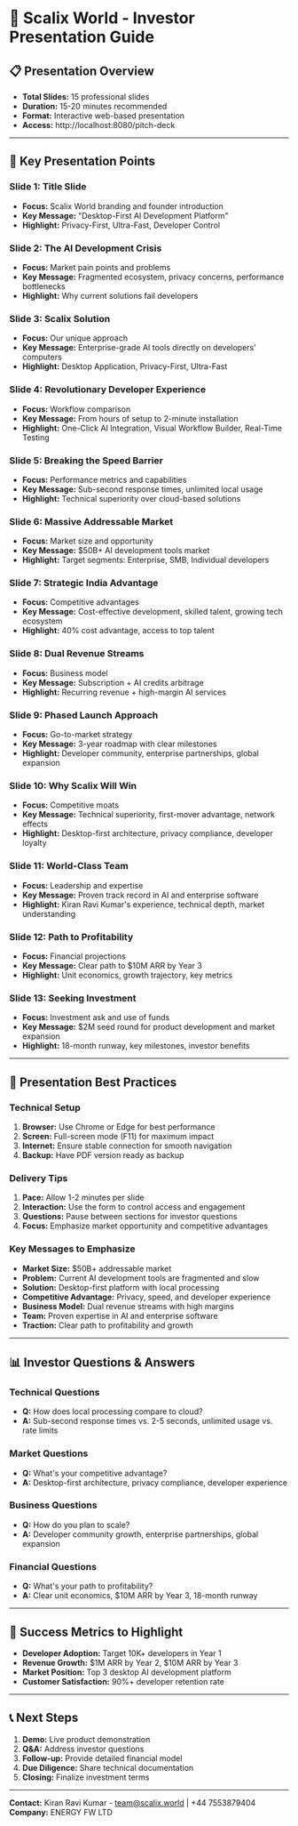 # 🚀 Scalix World - Investor Presentation Guide

## 📋 **Presentation Overview**
- **Total Slides:** 15 professional slides
- **Duration:** 15-20 minutes recommended
- **Format:** Interactive web-based presentation
- **Access:** http://localhost:8080/pitch-deck

---

## 🎯 **Key Presentation Points**

### **Slide 1: Title Slide**
- **Focus:** Scalix World branding and founder introduction
- **Key Message:** "Desktop-First AI Development Platform"
- **Highlight:** Privacy-First, Ultra-Fast, Developer Control

### **Slide 2: The AI Development Crisis**
- **Focus:** Market pain points and problems
- **Key Message:** Fragmented ecosystem, privacy concerns, performance bottlenecks
- **Highlight:** Why current solutions fail developers

### **Slide 3: Scalix Solution**
- **Focus:** Our unique approach
- **Key Message:** Enterprise-grade AI tools directly on developers' computers
- **Highlight:** Desktop Application, Privacy-First, Ultra-Fast

### **Slide 4: Revolutionary Developer Experience**
- **Focus:** Workflow comparison
- **Key Message:** From hours of setup to 2-minute installation
- **Highlight:** One-Click AI Integration, Visual Workflow Builder, Real-Time Testing

### **Slide 5: Breaking the Speed Barrier**
- **Focus:** Performance metrics and capabilities
- **Key Message:** Sub-second response times, unlimited local usage
- **Highlight:** Technical superiority over cloud-based solutions

### **Slide 6: Massive Addressable Market**
- **Focus:** Market size and opportunity
- **Key Message:** $50B+ AI development tools market
- **Highlight:** Target segments: Enterprise, SMB, Individual developers

### **Slide 7: Strategic India Advantage**
- **Focus:** Competitive advantages
- **Key Message:** Cost-effective development, skilled talent, growing tech ecosystem
- **Highlight:** 40% cost advantage, access to top talent

### **Slide 8: Dual Revenue Streams**
- **Focus:** Business model
- **Key Message:** Subscription + AI credits arbitrage
- **Highlight:** Recurring revenue + high-margin AI services

### **Slide 9: Phased Launch Approach**
- **Focus:** Go-to-market strategy
- **Key Message:** 3-year roadmap with clear milestones
- **Highlight:** Developer community, enterprise partnerships, global expansion

### **Slide 10: Why Scalix Will Win**
- **Focus:** Competitive moats
- **Key Message:** Technical superiority, first-mover advantage, network effects
- **Highlight:** Desktop-first architecture, privacy compliance, developer loyalty

### **Slide 11: World-Class Team**
- **Focus:** Leadership and expertise
- **Key Message:** Proven track record in AI and enterprise software
- **Highlight:** Kiran Ravi Kumar's experience, technical depth, market understanding

### **Slide 12: Path to Profitability**
- **Focus:** Financial projections
- **Key Message:** Clear path to $10M ARR by Year 3
- **Highlight:** Unit economics, growth trajectory, key metrics

### **Slide 13: Seeking Investment**
- **Focus:** Investment ask and use of funds
- **Key Message:** $2M seed round for product development and market expansion
- **Highlight:** 18-month runway, key milestones, investor benefits

---

## 🎨 **Presentation Best Practices**

### **Technical Setup**
1. **Browser:** Use Chrome or Edge for best performance
2. **Screen:** Full-screen mode (F11) for maximum impact
3. **Internet:** Ensure stable connection for smooth navigation
4. **Backup:** Have PDF version ready as backup

### **Delivery Tips**
1. **Pace:** Allow 1-2 minutes per slide
2. **Interaction:** Use the form to control access and engagement
3. **Questions:** Pause between sections for investor questions
4. **Focus:** Emphasize market opportunity and competitive advantages

### **Key Messages to Emphasize**
- **Market Size:** $50B+ addressable market
- **Problem:** Current AI development tools are fragmented and slow
- **Solution:** Desktop-first platform with local processing
- **Competitive Advantage:** Privacy, speed, and developer experience
- **Business Model:** Dual revenue streams with high margins
- **Team:** Proven expertise in AI and enterprise software
- **Traction:** Clear path to profitability and growth

---

## 📊 **Investor Questions & Answers**

### **Technical Questions**
- **Q:** How does local processing compare to cloud?
- **A:** Sub-second response times vs. 2-5 seconds, unlimited usage vs. rate limits

### **Market Questions**
- **Q:** What's your competitive advantage?
- **A:** Desktop-first architecture, privacy compliance, developer experience

### **Business Questions**
- **Q:** How do you plan to scale?
- **A:** Developer community growth, enterprise partnerships, global expansion

### **Financial Questions**
- **Q:** What's your path to profitability?
- **A:** Clear unit economics, $10M ARR by Year 3, 18-month runway

---

## 🎯 **Success Metrics to Highlight**
- **Developer Adoption:** Target 10K+ developers in Year 1
- **Revenue Growth:** $1M ARR by Year 2, $10M ARR by Year 3
- **Market Position:** Top 3 desktop AI development platform
- **Customer Satisfaction:** 90%+ developer retention rate

---

## 📞 **Next Steps**
1. **Demo:** Live product demonstration
2. **Q&A:** Address investor questions
3. **Follow-up:** Provide detailed financial model
4. **Due Diligence:** Share technical documentation
5. **Closing:** Finalize investment terms

---

**Contact:** Kiran Ravi Kumar - team@scalix.world | +44 7553879404
**Company:** ENERGY FW LTD

